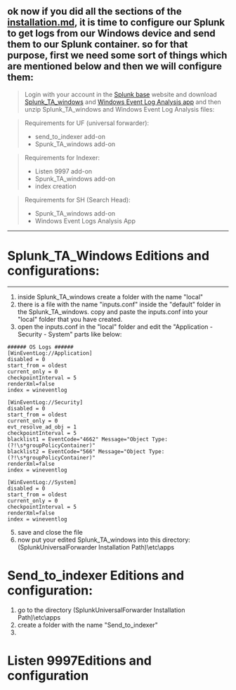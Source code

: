 ok now if you did all the sections of the [installation.md](https://github.com/Arashknia/Dockerized-Splunk/blob/main/Installation.md), it is time to configure our Splunk to get logs from our Windows device and send them to our Splunk container. so for that purpose, first we need some sort of things  which are mentioned below and then we will configure them:
---
  > Login with your account in the [Splunk base](https://splunkbase.splunk.com/) website and download [Splunk_TA_windows](https://splunkbase.splunk.com/app/742) and [Windows Event Log Analysis app](https://splunkbase.splunk.com/app/3067) and then unzip Splunk_TA_windows and Windows Event Log Analysis files:

  > Requirements for UF (universal forwarder):
  > - send_to_indexer add-on
  > - Spunk_TA_windows add-on

  > Requirements for Indexer:
  > - Listen 9997 add-on
  > - Spunk_TA_windows add-on
  > - index creation

  > Requirements for SH (Search Head):
  > - Spunk_TA_windows add-on 
  > - Windows Event Logs Analysis App
---

# Splunk_TA_Windows Editions and configurations:
---
1. inside Splunk_TA_windows create a folder with the name "local"
2. there is a file with the name "inputs.conf" inside the "default" folder in the Splunk_TA_windows. copy and paste the inputs.conf into your "local" folder that you have created.
3. open the inputs.conf in the "local" folder and edit the "Application - Security - System" parts like below:
```
###### OS Logs ######
[WinEventLog://Application]
disabled = 0
start_from = oldest
current_only = 0
checkpointInterval = 5
renderXml=false
index = wineventlog

[WinEventLog://Security]
disabled = 0
start_from = oldest
current_only = 0
evt_resolve_ad_obj = 1
checkpointInterval = 5
blacklist1 = EventCode="4662" Message="Object Type:(?!\s*groupPolicyContainer)"
blacklist2 = EventCode="566" Message="Object Type:(?!\s*groupPolicyContainer)"
renderXml=false
index = wineventlog

[WinEventLog://System]
disabled = 0
start_from = oldest
current_only = 0
checkpointInterval = 5
renderXml=false
index = wineventlog
```

5. save and close the file
6. now put your edited Splunk_TA_windows into this directory: (SplunkUniversalForwarder Installation Path)\etc\apps

# Send_to_indexer Editions and configuration:
1. go to the directory (SplunkUniversalForwarder Installation Path)\etc\apps
2. create a folder with the name "Send_to_indexer"
3. 

# Listen 9997Editions and configuration
